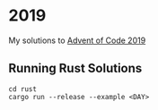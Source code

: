# 2019

My solutions to [Advent of Code 2019](https://adventofcode.com/2019)

## Running Rust Solutions

```
cd rust
cargo run --release --example <DAY>
```
